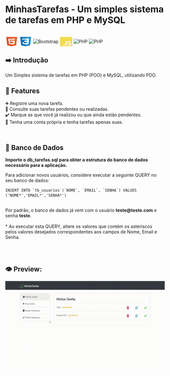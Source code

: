 # MinhasTarefas - Um simples sistema de tarefas em PHP e MySQL
<div style="display: inline_block"><br>
  
  <img align="center" alt="HTML" height="30" width="40" src="https://raw.githubusercontent.com/devicons/devicon/master/icons/html5/html5-original.svg">
  <img align="center" alt="CSS" height="30" width="40" src="https://raw.githubusercontent.com/devicons/devicon/master/icons/css3/css3-original.svg">
  <img align="center" alt="Bootstrap" height="30" width="40" src="https://cdn.jsdelivr.net/gh/devicons/devicon/icons/bootstrap/bootstrap-plain-wordmark.svg">
  <img align="center" alt="Javascript" height="30" width="40" src="https://raw.githubusercontent.com/devicons/devicon/master/icons/javascript/javascript-plain.svg">
  <img align="center" alt="PHP" height="30" width="40" src="https://cdn.jsdelivr.net/gh/devicons/devicon/icons/php/php-original.svg">
  <img align="center" alt="PHP" height="30" width="40" src="https://cdn.jsdelivr.net/gh/devicons/devicon/icons/mysql/mysql-original-wordmark.svg">
 
</div>

## ➡️ Introdução

Um Simples sistema de tarefas em PHP (POO) e MySQL, utilizando PDO.


## 🔎 Features

➕ Registre uma nova tarefa. <br/>👀 Consulte suas tarefas pendentes ou realizadas.<br/>✔️ Marque as que você já realizou ou que ainda estão pendentes.<br/>👤 Tenha uma conta própria e tenha tarefas apenas suas.

<br/>

## 💾 Banco de Dados

<b>Importe o db_tarefas.sql para obter a estrutura do banco de dados necessário para a aplicação.</b><br/>

Para adicionar novos usuários, considere executar a seguinte QUERY no seu banco de dados:

```
INSERT INTO `tb_usuarios`(`NOME`, `EMAIL`, `SENHA`) VALUES ('NOME*','EMAIL*','SENHA*')
```
<br/>
Por padrão, o banco de dados já vem com o usuário <B>teste@teste.com</B> e senha <B>teste</B>.<br/><br/>
* Ao executar esta QUERY, altere os valores que contém os asteriscos pelos valores desejados correspondentes aos campos de Nome, Email e Senha.


<br/><br/>

## 👁️ Preview:

![](tarefasgif.gif)

